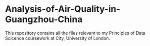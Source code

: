# Analysis-of-Air-Quality-in-Guangzhou-China

This repository contains all the files relevant to my Principles of Data Scicence coursework at City, University of London.
